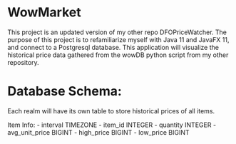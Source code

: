 # WowMarket

This project is an updated version of my other repo DFOPriceWatcher. The purpose of this project is to refamiliarize myself with Java 11 and JavaFX 11, and connect to a Postgresql database. This application will visualize the historical price data gathered from the wowDB python script from my other repository.

# Database Schema:

Each realm will have its own table to store historical prices of all items.

Item Info:
    - interval TIMEZONE
    - item_id INTEGER
    - quantity INTEGER
    - avg_unit_price BIGINT
    - high_price BIGINT
    - low_price BIGINT